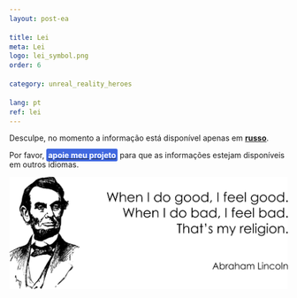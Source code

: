 ```yaml
---
layout: post-ea

title: Lei
meta: Lei
logo: lei_symbol.png
order: 6

category: unreal_reality_heroes

lang: pt
ref: lei
---
```


Desculpe, no momento a informação está disponível apenas em **<a href="https://lincolnvirus.com/projects/ru/comics/unreal_reality/heroes/lei.html" target="_blank">russo</a>**.

Por favor, **<a href="https://www.paypal.com/cgi-bin/webscr?cmd=_s-xclick&hosted_button_id=T3KLFW2TE8SJC&source=url" target="_blank"><span style="background-color:#4169E1; color:white; padding:3px; border-radius: 3px">apoie&nbsp;meu&nbsp;projeto</span></a>** para que as informações estejam disponíveis em outros idiomas.

<a data-fancybox="gallery" href="/img/programming/Lincoln.png"><img src="/img/programming/Lincoln.png" alt=""></a>
